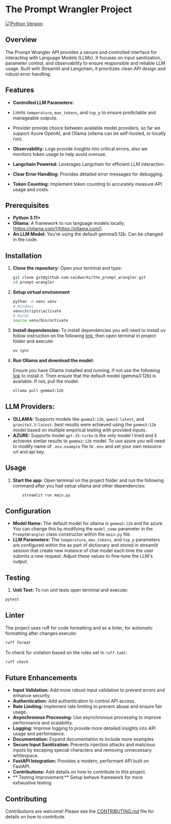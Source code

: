 # The Prompt Wrangler Project

[![Python Version](https://img.shields.io/badge/python-%3E=3.11-blue?logo=python)](https://www.python.org/)

## Overview

The Prompt Wrangler API provides a secure and controlled interface for interacting with Language Models (LLMs). It focuses on input sanitization, parameter control, and observability to ensure responsible and reliable LLM usage. Built with Streamlit and Langchain, it prioritizes clean API design and robust error handling.

## Features


*   **Controlled LLM Parameters:** 
   *   Limits `temperature`, `max_tokens`, and `top_p` to ensure predictable and manageable outputs.
   * Provider provide choice between available model providers, so far we support Azure OpenAI, and Ollama (ollama can be self-hosted, or locally run).

*   **Observability:** Logs provide insights into critical errors, also we monitors token usage to help avoid overuse.
*   **Langchain Powered:** Leverages Langchain for efficient LLM interaction.
*   **Clear Error Handling:**  Provides detailed error messages for debugging.
*   **Token Counting:** Implement token counting to accurately measure API usage and costs.

## Prerequisites

*   **Python 3.11+**
*   **Ollama:** A framework to run language models locally.  [https://ollama.com/](https://ollama.com/)
*   **An LLM Model:** You're using the default gemma3:12b. Can be changed in the code.

## Installation

1.  **Clone the repository:**
    Open your terminal and type:
    ```bash
    git clone git@github.com:saidworks/the_prompt_wrangler.git
    cd prompt-wrangler
    ```
2. **Setup virtual environment**
    ```bash
    python -m venv venv
    # Windows
    venv\Scripts\activate
    # MacOS
    source venv/bin/activate
    ```
3.  **Install dependencies:**
    To install dependencies you will need to install uv follow instruction on the following [link](https://docs.astral.sh/uv/getting-started/installation/), then open terminal in project folder and execute:
    ```bash
    uv sync
    ```

4.  **Run Ollama and download the model:**

    Ensure you have Ollama installed and running, if not use the following [link](https://ollama.com/) to install it.  Then ensure that the default model (gemma3:12b) is available. If not, pull the model:

    ```bash
    ollama pull gemma3:12b
    ```
## LLM Providers:

-   **OLLAMA:** Supports models like `gemma3:12b`, `qwen3:latest`, and `granite3.3:latest`. 
    best results were achieved using the `gemma3:12b` model based on multiple empirical testing with provided inputs.
-   **AZURE:** Supports model `gpt-35-turbo` is the only model I tried and it achieves similar results to `gemma3:12b` model. 
    To use azure you will need to modify name of `.env.example` file to `.env` and set your own resource url and api key.


## Usage

1.  **Start the app:**
 Open terminal on the project folder and run the following command after you had setup ollama and other dependencies:
    ```bash
        streamlit run main.py    
    ```  


## Configuration

*   **Model Name:**  The default model for ollama is `gemma3:12b` and for azure .  You can change this by modifying the `model_name` parameter in the `PromptWrangler` class constructor within the `main.py` file.
*   **LLM Parameters:** The `temperature`, `max_tokens`, and `top_p` parameters are configured within the as part of dictionary and stored in streamlit session that create new instance of chat model each time the user submits a new request.  Adjust these values to fine-tune the LLM's output.
## Testing
1. **Unit Test:**
 To run unit tests open terminal and execute:
 ```bash
 pytest
 ```

## Linter 
The project uses ruff for code formatting and as a linter, for automatic formatting after changes execute:
```bash
ruff format
```
To check for violation based on the rules set in `ruff.toml`:
```bash
ruff check
```



## Future Enhancements

*   **Input Validation:** Add more robust input validation to prevent errors and enhance security.
*   **Authentication:**  Add authentication to control API access.
*   **Rate Limiting:**  Implement rate limiting to prevent abuse and ensure fair usage.
*   **Asynchronous Processing:**  Use asynchronous processing to improve performance and scalability.
*   **Logging:**  Improve logging to provide more detailed insights into API usage and performance.
*   **Documentation:**  Expand documentation to include more examples  
*   **Secure Input Sanitization:**  Prevents injection attacks and malicious inputs by escaping special characters and removing unnecessary whitespace.
*   **FastAPI Integration:** Provides a modern, performant API built on FastAPI.
*   **Contributions:** Add details on how to contribute to this project.
*   ** Testing Improvement:** Setup behave framework for more exhaustive testing



## Contributing

Contributions are welcome! Please see the [CONTRIBUTING.md](https://github.com/saidworks/the_prompt_wrangler/blob/main/CONTRIBUTING.md) file for details on how to contribute.